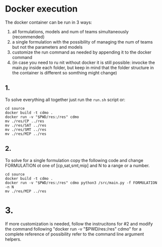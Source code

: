 # Docker execution

The docker container can be run in 3 ways:
1. all formulations, models and num of teams simultaneously (recommended)
2. a single formulation with the possibility of managing the num of teams but not the parameters and models
3. customize the run command as needed by appending it to the docker command
4. (in case you need to ru nit without docker it is still possible: invocke the main.py inside each folder, but keep in mind that the folder structure in the container is different so somthing might change)

## 1.
To solve everything all together just run the ```run.sh``` script or:
```
cd source
docker build -t cdmo .
docker run -v "$PWD/res:/res" cdmo
mv ./res/CP ../res
mv ./res/SAT ../res
mv ./res/SMT ../res
mv ./res/MIP ../res
```

## 2.
To solve for a single formulation copy the following code and change FORMULATION ot one of [cp,sat,smt,mip] and N to a range or a number.
```
cd source
docker build -t cdmo .
docker run -v "$PWD/res:/res" cdmo python3 /src/main.py -f FORMULATION -n N
mv ./res/MIP ../res
```


# 3. 
If more customization is needed, follow the instrucitons for #2 and modify the command following "docker run -v "$PWD/res:/res" cdmo"
for a complete reference of possibility refer to the command line argument helpers.